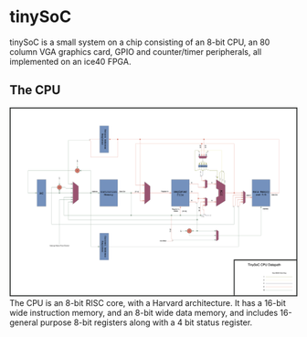 # tinySoC
tinySoC is a small system on a chip consisting of an 8-bit CPU, an 80 column VGA graphics card, GPIO and counter/timer peripherals, all implemented on an ice40 FPGA.

## The CPU
![datapath](resources/datapath.jpg)
The CPU is an 8-bit RISC core, with a Harvard architecture. It has a 16-bit wide instruction memory, and an 8-bit wide data memory, and includes 16-general purpose 8-bit registers along with a 4 bit status register.
